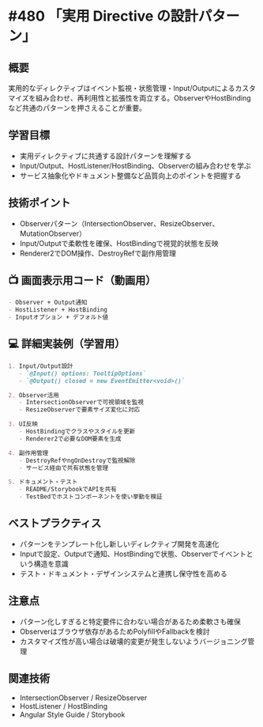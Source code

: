 # #480 「実用 Directive の設計パターン」

## 概要
実用的なディレクティブはイベント監視・状態管理・Input/Outputによるカスタマイズを組み合わせ、再利用性と拡張性を両立する。ObserverやHostBindingなど共通のパターンを押さえることが重要。

## 学習目標
- 実用ディレクティブに共通する設計パターンを理解する
- Input/Output、HostListener/HostBinding、Observerの組み合わせを学ぶ
- サービス抽象化やドキュメント整備など品質向上のポイントを把握する

## 技術ポイント
- Observerパターン（IntersectionObserver、ResizeObserver、MutationObserver）
- Input/Outputで柔軟性を確保、HostBindingで視覚的状態を反映
- Renderer2でDOM操作、DestroyRefで副作用管理

## 📺 画面表示用コード（動画用）
```markdown
- Observer + Output通知
- HostListener + HostBinding
- Inputオプション + デフォルト値
```

## 💻 詳細実装例（学習用）
```markdown
1. Input/Output設計  
   - `@Input() options: TooltipOptions`  
   - `@Output() closed = new EventEmitter<void>()`

2. Observer活用  
   - IntersectionObserverで可視領域を監視  
   - ResizeObserverで要素サイズ変化に対応

3. UI反映  
   - HostBindingでクラスやスタイルを更新  
   - Renderer2で必要なDOM要素を生成

4. 副作用管理  
   - DestroyRefやngOnDestroyで監視解除  
   - サービス経由で共有状態を管理

5. ドキュメント・テスト  
   - README/StorybookでAPIを共有  
   - TestBedでホストコンポーネントを使い挙動を検証
```

## ベストプラクティス
- パターンをテンプレート化し新しいディレクティブ開発を高速化
- Inputで設定、Outputで通知、HostBindingで状態、Observerでイベントという構造を意識
- テスト・ドキュメント・デザインシステムと連携し保守性を高める

## 注意点
- パターン化しすぎると特定要件に合わない場合があるため柔軟さも確保
- Observerはブラウザ依存があるためPolyfillやFallbackを検討
- カスタマイズ性が高い場合は破壊的変更が発生しないようバージョニング管理

## 関連技術
- IntersectionObserver / ResizeObserver
- HostListener / HostBinding
- Angular Style Guide / Storybook
